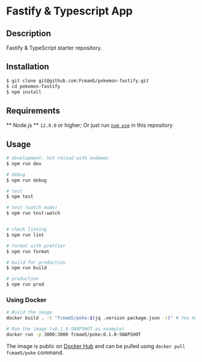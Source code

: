 # Fastify & Typescript App

## Description

Fastify & TypeScript starter repository.

## Installation

```bash
$ git clone git@github.com:Fcmam5/pokemon-fastify.git
$ cd pokemon-fastify
$ npm install
```

## Requirements

** Node.js ** `12.9.0` or higher; Or just run [`nvm use`](./.nvmrc) in this repository

## Usage

```bash
# development: hot reload with nodemon
$ npm run dev

# debug
$ npm run debug

# test
$ npm test

# test (watch mode)
$ npm run test:watch


# check linting
$ npm run lint

# format with prettier
$ npm run format

# build for production
$ npm run build

# production
$ npm run prod
```


### Using Docker

```bash
# Build the image
docker build . -t "fcmam5/poke:$(jq .version package.json -r)" # You may need to install "jq"; or use: grep version package.json | awk -F \" '{print $4}'

# Run the image (v0.1.0-SNAPSHOT as example)
docker run -p 3000:3000 fcmam5/poke:0.1.0-SNAPSHOT

```

The image is public on [Docker Hub](https://hub.docker.com/r/fcmam5/poke) and can be pulled using `docker pull fcmam5/poke` command.